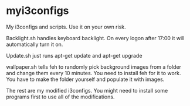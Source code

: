 # myi3configs
My i3configs and scripts. Use it on your own risk.

Backlight.sh handles keyboard backlight. On every logon after 17:00 it will automatically turn it on.

Update.sh just runs apt-get update and apt-get upgrade

wallpaper.sh tells feh to randomly pick background images from a folder and change them every 10 minutes. You need to install feh for it to work. You have to make the folder yourself and populate it with images.

The rest are my modified i3configs. You might need to install some programs first to use all of the modifications.
